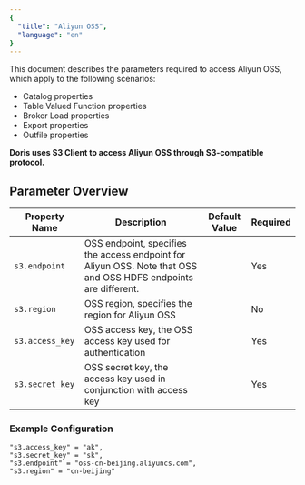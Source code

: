 ```yaml
---
{
  "title": "Aliyun OSS",
  "language": "en"
}
---
```


This document describes the parameters required to access Aliyun OSS, which apply to the following scenarios:

- Catalog properties
- Table Valued Function properties
- Broker Load properties
- Export properties
- Outfile properties

**Doris uses S3 Client to access Aliyun OSS through S3-compatible protocol.**

## Parameter Overview

| Property Name                   | Description                                                      | Default Value | Required |
|---------------------------------|------------------------------------------------------------------|---------------|----------|
| `s3.endpoint`                   | OSS endpoint, specifies the access endpoint for Aliyun OSS. Note that OSS and OSS HDFS endpoints are different. |               | Yes      |
| `s3.region`                     | OSS region, specifies the region for Aliyun OSS                |               | No       |
| `s3.access_key`                 | OSS access key, the OSS access key used for authentication     |               | Yes      |
| `s3.secret_key`                 | OSS secret key, the access key used in conjunction with access key |               | Yes      |

### Example Configuration

```plaintext
"s3.access_key" = "ak",
"s3.secret_key" = "sk",
"s3.endpoint" = "oss-cn-beijing.aliyuncs.com",
"s3.region" = "cn-beijing"
```
